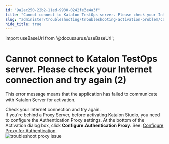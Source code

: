 ```yaml
---
id: "9a2ac250-22b2-11ed-9930-0242fe3e4a3f"
title: "Cannot connect to Katalon TestOps server. Please check your Internet connection and try again (2)"
slug: "administer/troubleshooting/troubleshooting-activation-problem/cannot-connect-to-katalon-testops-server.-please-check-your-internet-connection-and-try-again-2"
hide_title: true
---
```

import useBaseUrl from '@docusaurus/useBaseUrl';


# <a id="troubleshooting-742" class="anchor_top_offset"/><a id="ariaid-title1" class="anchor_top_offset"/>Cannot connect to Katalon TestOps server. Please check your Internet connection and try again (2)

<p xmlns="http://www.w3.org/1999/xhtml" className="shortdesc"> </p> 
<section xmlns="http://www.w3.org/1999/xhtml" className="section condition"><p className="p" /></section> 
<div xmlns="http://www.w3.org/1999/xhtml" className="bodydiv troubleSolution"><section className="section cause"><p className="p">This error message means that the application has failed to communicate with Katalon Server for activation.</p></section><section className="section remedy"><div className="li step p"><span className="ph cmd">Check your Internet connection and try again.</span><div className="itemgroup info">If you're behind a Proxy Server, before activating Katalon Studio, you need to configure the Authentication Proxy settings. At the bottom of the Activation dialog box, click <strong className="ph b">Configure Authentication Proxy</strong>. See: <a className="xref" href="/docs/administer/katalon-studio-enterprise-and-katalon-runtime-engine-license/configure-proxy-authentication">Configure Proxy for Authentication</a>.</div><div className="itemgroup info"><img className="image" src={useBaseUrl("https://github.com/katalon-studio/docs-images/raw/master/katalon-studio/docs/proxy-preferences/KS-LICENSE-Configure-proxy.png")} alt="troubleshoot proxy issue" /><br /><br /></div></div></section></div>
